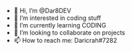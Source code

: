 - 👋 Hi, I’m @Dar8DEV
- 👀 I’m interested in coding stuff
- 🌱 I’m currently learning CODING
- 💞️ I’m looking to collaborate on projects
- 📫 How to reach me: Daricrah#7282

<!---
Dar8DEV/Dar8DEV is a ✨ special ✨ repository because its `README.md` (this file) appears on your GitHub profile.
You can click the Preview link to take a look at your changes.
--->

